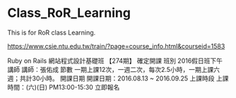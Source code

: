 # Class_RoR_Learning
This is for RoR class Learning.

https://www.csie.ntu.edu.tw/train/?page=course_info.html&courseid=1583

Ruby on Rails 網站程式設計基礎班 【274期】 確定開課
班別
2016假日班下午
講師
講師：張佑成
節數
一期上課12次，一週二次，每次2.5小時，一期上課六週；共計30小時。
開課日期
開課日期：2016.08.13 ~ 2016.09.25
上課時段
上課時間：(六)(日) PM13:00-15:30
立即報名
